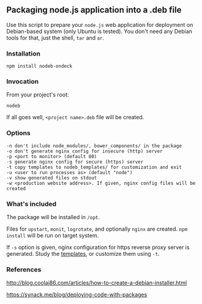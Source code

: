 ## Packaging node.js application into a .deb file

Use this script to prepare your `node.js` web application for deployment on Debian-based system (only Ubuntu is tested).
You don't need any Debian tools for that, just the shell, `tar` and `ar`.

### Installation

    npm install nodeb-ondeck

### Invocation

From your project's root:

    nodeb

If all goes well, `<project name>.deb` file will be created.

### Options

    -n don't include node_modules/, bower_components/ in the package
    -o don't generate nginx config for insecure (http) server
    -p <port to monitor> (default 80) 
    -s generate nginx config for secure (https) server
    -t copy templates to nodeb_templates/ for customization and exit
    -u <user to run processes as> (default "node")
    -v show generated files on stdout
    -w <production website address>. If given, nginx config files will be created


### What's included

The package will be installed in `/opt`.

Files for `upstart`, `monit`, `logrotate`, and optionally `nginx` are created.  `npm install`
will be run on target system.

If `-s` option is given, nginx configuration for https reverse proxy server is generated.  Study the
[templates](https://github.com/punund/nodeb/tree/master/templates), or customize them using `-t`.

### References

http://blog.coolaj86.com/articles/how-to-create-a-debian-installer.html

https://synack.me/blog/deploying-code-with-packages


